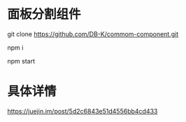 # 面板分割组件
  git clone https://github.com/DB-K/commom-component.git
  
  npm i
  
  npm start
  
# 具体详情
  https://juejin.im/post/5d2c6843e51d4556bb4cd433
